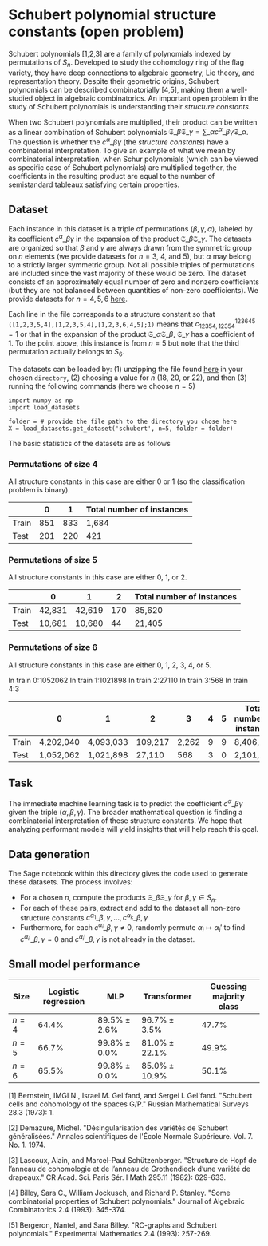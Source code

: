 # Schubert polynomial structure constants (open problem)

Schubert polynomials \[1,2,3\] are a family of polynomials indexed by permutations of $S_n$. Developed to study the cohomology ring of the flag variety, they have deep connections to algebraic geometry, Lie theory, and representation theory. Despite their geometric origins, Schubert polynomials can be described combinatorially \[4,5\], making them a well-studied object in algebraic combinatorics. An important open problem in the study of Schubert polynomials is understanding their *structure constants*. 

When two Schubert polynomials are multiplied, their product can be written as a linear combination of Schubert polynomials
$\mathfrak{S}\_{\beta} \mathfrak{S}\_{\gamma} = \sum\_{\alpha} c^{\alpha}\_{\beta \gamma} \mathfrak{S}\_{\alpha}$.
The question is whether the $c^{\alpha}\_{\beta \gamma}$ (the *structure constants*) have a combinatorial interpretation. To give an example of what we mean by combinatorial interpretation, when Schur polynomials (which can be viewed as specific case of Schubert polynomials) are multiplied together, the coefficients in the resulting product are equal to the number of semistandard tableaux satisfying certain properties.

## Dataset 
Each instance in this dataset is a triple of permutations $(\beta, \gamma, \alpha)$, labeled by its coefficient $c^{\alpha}\_{\beta \gamma}$ in the expansion of the product $\mathfrak{S}\_{\beta} \mathfrak{S}\_{\gamma}$. The datasets are organized so that $\beta$ and $\gamma$ are always drawn from the symmetric group on $n$ elements (we provide datasets for $n = 3$, $4$, and $5$), but $\alpha$ may belong to a strictly larger symmetric group. Not all possible triples of permutations are included since the vast majority of these would be zero. The dataset consists of an approximately equal number of zero and nonzero coefficients (but they are not balanced between quantities of non-zero coefficients). We provide datasets for $n = 4, 5, 6$ [here](https://drive.google.com/file/d/15bERRWWue-3gKSir3hVhfejNTeZJgsl9/view?usp=sharing). 

Each line in the file corresponds to a structure constant so that 
`([1,2,3,5,4],[1,2,3,5,4],[1,2,3,6,4,5];1)`
means that $c^{1 2 3 6 4 5}_{1 2 3 5 4,1 2 3 5 4} = 1$ or that in the expansion of the product $\mathfrak{S}\_{\alpha} \mathfrak{S}\_{\beta}$, $\mathfrak{S}\_{\gamma}$ has a coefficient of 1. To the point above, this instance is from $n = 5$ but note that the third permutation actually belongs to $S_6$. 

The datasets can be loaded by: (1) unzipping the file found [here](https://drive.google.com/file/d/15bERRWWue-3gKSir3hVhfejNTeZJgsl9/view?usp=sharing) in your chosen `directory`, (2) choosing a value for $n$ (18, 20, or 22), and then (3) running the following commands (here we choose $n = 5$)

```
import numpy as np
import load_datasets 

folder = # provide the file path to the directory you chose here
X = load_datasets.get_dataset('schubert', n=5, folder = folder)
```

The basic statistics of the datasets are as follows

### Permutations of size $4$

All structure constants in this case are either 0 or 1 (so the classification problem is binary). 

|  | 0 | 1 | Total number of instances | 
|----------|----------|----------|----------|
| Train | 851 | 833 | 1,684 |
| Test  | 201 | 220 | 421 |

### Permutations of size $5$

All structure constants in this case are either 0, 1, or 2. 

|  | 0 | 1 | 2 |  Total number of instances | 
|----------|----------|----------|----------|----------|
| Train | 42,831 | 42,619 | 170 | 85,620 |
| Test  | 10,681 | 10,680 | 44 | 21,405 |

### Permutations of size $6$

All structure constants in this case are either 0, 1, 2, 3, 4, or 5. 


In train 0:1052062
In train 1:1021898
In train 2:27110
In train 3:568
In train 4:3

|  | 0 | 1 | 2 | 3 | 4 | 5 |  Total number of instances | 
|----------|----------|----------|----------|----------|----------|----------|----------|
| Train | 4,202,040 | 4,093,033 | 109,217 | 2,262 | 9 | 9 | 8,406,564 |
| Test  | 1,052,062 | 1,021,898 | 27,110 | 568 | 3 | 0 | 2,101,641 |

## Task 

The immediate machine learning task is to predict the coefficient $c^{\alpha}\_{\beta \gamma}$ given the triple $(\alpha,\beta,\gamma)$. The broader mathematical question is finding a combinatorial interpretation of these structure constants. We hope that analyzing performant models will yield insights that will help reach this goal.

## Data generation

The Sage notebook within this directory gives the code used to generate these datasets. The process involves:

- For a chosen $n$, compute the products $\mathfrak{S}\_{\beta} \mathfrak{S}\_{\gamma}$ for $\beta,\gamma \in S_n$.
- For each of these pairs, extract and add to the dataset all non-zero structure constants $c^{\alpha_1}\_{\beta,\gamma}, \dots, c^{\alpha_k}\_{\beta,\gamma}$
- Furthermore, for each $c^{\alpha_i}\_{\beta,\gamma} \neq 0$, randomly permute $\alpha_i \mapsto \alpha_i'$ to find $c^{\alpha_i'}\_{\beta,\gamma} = 0$ and $c^{\alpha_i'}\_{\beta,\gamma}$ is not already in the dataset.

## Small model performance

| Size | Logistic regression | MLP | Transformer | Guessing majority class | 
|----------|----------|-----------|------------|------------|
| $n= 4$ | $64.4\%$ | $89.5\% \pm 2.6\%$ | $96.7\% \pm 3.5\%$| $47.7\%$ |
| $n= 5$ | $66.7\%$ | $99.8\% \pm 0.0\%$ | $81.0\% \pm 22.1\%$| $49.9\%$ |
| $n= 6$ | $65.5\%$ | $99.8\% \pm 0.0\%$ | $85.0\% \pm 10.9\%$| $50.1\%$ |

\[1\] Bernstein, IMGI N., Israel M. Gel'fand, and Sergei I. Gel'fand. "Schubert cells and cohomology of the spaces G/P." Russian Mathematical Surveys 28.3 (1973): 1.

\[2\] Demazure, Michel. "Désingularisation des variétés de Schubert généralisées." Annales scientifiques de l'École Normale Supérieure. Vol. 7. No. 1. 1974.

\[3\] Lascoux, Alain, and Marcel-Paul Schützenberger. "Structure de Hopf de l’anneau de cohomologie et de l’anneau de Grothendieck d’une variété de drapeaux." CR Acad. Sci. Paris Sér. I Math 295.11 (1982): 629-633.

\[4\] Billey, Sara C., William Jockusch, and Richard P. Stanley. "Some combinatorial properties of Schubert polynomials." Journal of Algebraic Combinatorics 2.4 (1993): 345-374.

\[5\] Bergeron, Nantel, and Sara Billey. "RC-graphs and Schubert polynomials." Experimental Mathematics 2.4 (1993): 257-269.
